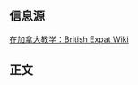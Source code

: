 ## 信息源

[在加拿大教学：British Expat Wiki](https://britishexpats.com/wiki/Teaching_in_Canada)

## 正文

<!--最坑的硕士专业之一应该就是教育学……因为教育学硕士毕业并不能在加拿大当老师，而是要-->